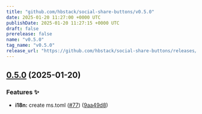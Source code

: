 ```yaml
---
title: "github.com/hbstack/social-share-buttons/v0.5.0"
date: 2025-01-20 11:27:00 +0000 UTC
publishDate: 2025-01-20 11:27:15 +0000 UTC
draft: false
prerelease: false
name: "v0.5.0"
tag_name: "v0.5.0"
release_url: "https://github.com/hbstack/social-share-buttons/releases/tag/v0.5.0"
---
```


## [0.5.0](https://github.com/hbstack/social-share-buttons/compare/v0.4.0...v0.5.0) (2025-01-20)


### Features ✨

* **i18n:** create ms.toml ([#77](https://github.com/hbstack/social-share-buttons/issues/77)) ([9aa49d8](https://github.com/hbstack/social-share-buttons/commit/9aa49d83ac2917d6dece1778ef87ee129c8dad12))
